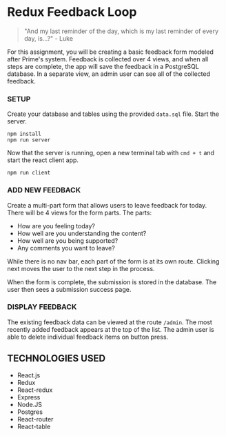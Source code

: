 # Redux Feedback Loop

>"And my last reminder of the day, which is my last reminder of every day, is...?" - Luke


For this assignment, you will be creating a basic feedback form modeled after Prime's system. Feedback is collected over 4 views, and when all steps are complete, the app will save the feedback in a PostgreSQL database. In a separate view, an admin user can see all of the collected feedback. 

### SETUP

Create your database and tables using the provided `data.sql` file. Start the server.

```
npm install
npm run server
```

Now that the server is running, open a new terminal tab with `cmd + t` and start the react client app.

```
npm run client
```

### ADD NEW FEEDBACK

Create a multi-part form that allows users to leave feedback for today. 
There will be 4 views for the form parts.
The parts:
- How are you feeling today?
- How well are you understanding the content?
- How well are you being supported?
- Any comments you want to leave?

While there is no nav bar, each part of the form is at its own route. Clicking next moves the user to the next step in the process.

When the form is complete, the submission is stored in the database. The user then sees a submission success page.

### DISPLAY FEEDBACK

The existing feedback data can be viewed at the route `/admin`. The most recently added feedback appears at the top of the list. The admin user is able to delete individual feedback items on button press.


## TECHNOLOGIES USED
- React.js
- Redux
- React-redux
- Express
- Node.JS
- Postgres
- React-router
- React-table


